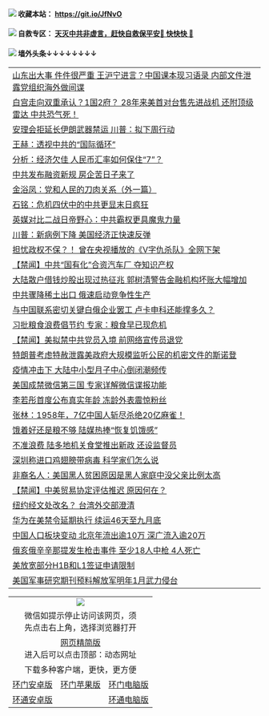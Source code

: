  #### <img src="https://img.icons8.com/color/48/000000/check-all.png"/> 收藏本站： https://git.io/JfNvO 

 #### <img src="https://img.icons8.com/color/48/000000/check-all.png"/> 自救专区： [天灭中共非虚言，赶快自救保平安🍎 快快快 📩](https://github.com/pwgy/td/blob/master/README.md)

 #### <img src="https://img.icons8.com/color/48/000000/check-all.png"/> 墙外头条↓↓↓↓↓↓↓↓ 
<table>  
<tr><td colspan="2" align="left"><a href="https://dwkts8awlbkd7.cloudfront.net/?name=c1212675&key=jdhvxawhshihitwk&from=gy1">山东出大事 件件很严重 王沪宁进言？中国课本现习语录 内部文件泄露党组织海外做间谍</a></td></tr>
<tr><td colspan="2" align="left"><a href="https://dwkts8awlbkd7.cloudfront.net/?name=c1212664&key=jdhvxawhshihitwk&from=gy1">白宫走向双重承认？1国2府？ 28年来美首对台售先进战机  还附顶级雷达 中共恐气死！</a></td></tr>
<tr><td colspan="2" align="left"><a href="https://dwkts8awlbkd7.cloudfront.net/?name=c1212688&key=jdhvxawhshihitwk&from=gy1">安理会拒延长伊朗武器禁运 川普：拟下周行动</a></td></tr>
<tr><td colspan="2" align="left"><a href="https://dwkts8awlbkd7.cloudfront.net/?name=c1212570&key=jdhvxawhshihitwk&from=gy1">王赫：透视中共的“国际循环”</a></td></tr>
<tr><td colspan="2" align="left"><a href="https://dwkts8awlbkd7.cloudfront.net/?name=c1212703&key=jdhvxawhshihitwk&from=gy1">分析：经济欠佳 人民币汇率如何保住“7”？</a></td></tr>
<tr><td colspan="2" align="left"><a href="https://dwkts8awlbkd7.cloudfront.net/?name=c1212696&key=jdhvxawhshihitwk&from=gy1">中共发布融资新规 房企苦日子来了</a></td></tr>
<tr><td colspan="2" align="left"><a href="https://dwkts8awlbkd7.cloudfront.net/?name=c1212707&key=jdhvxawhshihitwk&from=gy1">金浴凤：党和人民的刀肉关系（外一篇）</a></td></tr>
<tr><td colspan="2" align="left"><a href="https://dwkts8awlbkd7.cloudfront.net/?name=c1212706&key=jdhvxawhshihitwk&from=gy1">石铭：危机四伏中的中共更显末日疯狂</a></td></tr>
<tr><td colspan="2" align="left"><a href="https://dwkts8awlbkd7.cloudfront.net/?name=c1212700&key=jdhvxawhshihitwk&from=gy1">英媒对比二战日帝野心：中共霸权更具魔鬼力量</a></td></tr>
<tr><td colspan="2" align="left"><a href="https://dwkts8awlbkd7.cloudfront.net/?name=c1212701&key=jdhvxawhshihitwk&from=gy1">川普：新病例下降 美国经济正快速反弹</a></td></tr>
<tr><td colspan="2" align="left"><a href="https://dwkts8awlbkd7.cloudfront.net/?name=c1212698&key=jdhvxawhshihitwk&from=gy1">担忧政权不保？！ 曾在央视播放的《V字仇杀队》全网下架</a></td></tr>
<tr><td colspan="2" align="left"><a href="https://dwkts8awlbkd7.cloudfront.net/?name=c1212704&key=jdhvxawhshihitwk&from=gy1">【禁闻】中共“国有化”合资汽车厂 夺知识产权</a></td></tr>
<tr><td colspan="2" align="left"><a href="https://dwkts8awlbkd7.cloudfront.net/?name=c1212709&key=jdhvxawhshihitwk&from=gy1">大陆散户借钱炒股出现过热征兆 郭树清警告金融机构坏账大幅增加</a></td></tr>
<tr><td colspan="2" align="left"><a href="https://dwkts8awlbkd7.cloudfront.net/?name=c1212708&key=jdhvxawhshihitwk&from=gy1">中共骤降稀土出口 俄速启动竞争性生产</a></td></tr>
<tr><td colspan="2" align="left"><a href="https://dwkts8awlbkd7.cloudfront.net/?name=c1212690&key=jdhvxawhshihitwk&from=gy1">与中国联系密切关键白俄企业罢工 卢卡申科还能撑多久？</a></td></tr>
<tr><td colspan="2" align="left"><a href="https://dwkts8awlbkd7.cloudfront.net/?name=c1212693&key=jdhvxawhshihitwk&from=gy1">习批粮食浪费倡节约 专家：粮食早已现危机</a></td></tr>
<tr><td colspan="2" align="left"><a href="https://dwkts8awlbkd7.cloudfront.net/?name=c1212694&key=jdhvxawhshihitwk&from=gy1">【禁闻】美拟禁中共党员入境 前网络宣传员退党</a></td></tr>
<tr><td colspan="2" align="left"><a href="https://dwkts8awlbkd7.cloudfront.net/?name=c1212666&key=jdhvxawhshihitwk&from=gy1">特朗普考虑特赦泄露美政府大规模监听公民的机密文件的斯诺登</a></td></tr>
<tr><td colspan="2" align="left"><a href="https://dwkts8awlbkd7.cloudfront.net/?name=c1212686&key=jdhvxawhshihitwk&from=gy1">疫情冲击下 大陆中小型月子中心倒闭潮频传</a></td></tr>
<tr><td colspan="2" align="left"><a href="https://dwkts8awlbkd7.cloudfront.net/?name=c1212697&key=jdhvxawhshihitwk&from=gy1">美国成禁微信第三国 专家详解微信谍报功能</a></td></tr>
<tr><td colspan="2" align="left"><a href="https://dwkts8awlbkd7.cloudfront.net/?name=c1212692&key=jdhvxawhshihitwk&from=gy1">李若彤首度公布真实年龄 冻龄外表震惊粉丝</a></td></tr>
<tr><td colspan="2" align="left"><a href="https://dwkts8awlbkd7.cloudfront.net/?name=c1212679&key=jdhvxawhshihitwk&from=gy1">张林：1958年，7亿中国人斩尽杀绝20亿麻雀！</a></td></tr>
<tr><td colspan="2" align="left"><a href="https://dwkts8awlbkd7.cloudfront.net/?name=c1212689&key=jdhvxawhshihitwk&from=gy1">饿着好还是粮不够 陆媒热捧“恢复饥饿感”</a></td></tr>
<tr><td colspan="2" align="left"><a href="https://dwkts8awlbkd7.cloudfront.net/?name=c1212687&key=jdhvxawhshihitwk&from=gy1">不准浪费 陆多地机关食堂推出新政 还设监督员</a></td></tr>
<tr><td colspan="2" align="left"><a href="https://dwkts8awlbkd7.cloudfront.net/?name=c1212669&key=jdhvxawhshihitwk&from=gy1">深圳称进口鸡翅膀带病毒 科学家们怎么说</a></td></tr>
<tr><td colspan="2" align="left"><a href="https://dwkts8awlbkd7.cloudfront.net/?name=c1212699&key=jdhvxawhshihitwk&from=gy1">非裔名人：美国黑人贫困原因是黑人家庭中没父亲比例太高</a></td></tr>
<tr><td colspan="2" align="left"><a href="https://dwkts8awlbkd7.cloudfront.net/?name=c1212711&key=jdhvxawhshihitwk&from=gy1">【禁闻】中美贸易协定评估推迟 原因何在？</a></td></tr>
<tr><td colspan="2" align="left"><a href="https://dwkts8awlbkd7.cloudfront.net/?name=c1212658&key=jdhvxawhshihitwk&from=gy1">纽约经文处改名？ 台湾外交部澄清</a></td></tr>
<tr><td colspan="2" align="left"><a href="https://dwkts8awlbkd7.cloudfront.net/?name=c1212676&key=jdhvxawhshihitwk&from=gy1">华为在美禁令延期执行 续运46天至九月底</a></td></tr>
<tr><td colspan="2" align="left"><a href="https://dwkts8awlbkd7.cloudfront.net/?name=c1212683&key=jdhvxawhshihitwk&from=gy1">中国人口板块变动 北京年流出逾10万 深广流入逾20万</a></td></tr>
<tr><td colspan="2" align="left"><a href="https://dwkts8awlbkd7.cloudfront.net/?name=c1212691&key=jdhvxawhshihitwk&from=gy1">俄亥俄辛辛那提发生枪击事件 至少18人中枪 4人死亡</a></td></tr>
<tr><td colspan="2" align="left"><a href="https://dwkts8awlbkd7.cloudfront.net/?name=c1212685&key=jdhvxawhshihitwk&from=gy1">美放宽部分H1B和L1签证申请限制</a></td></tr>
<tr><td colspan="2" align="left"><a href="https://dwkts8awlbkd7.cloudfront.net/?name=c1212674&key=jdhvxawhshihitwk&from=gy1">美国军事研究期刊预料解放军明年1月武力侵台</a></td></tr>

  </table>
  
  <table>
  <tr>
    <td colspan="3" align="center"><img src="https://cdn.jsdelivr.net/gh/opipe/up/oGate65.jpg"/></td>
  </tr>
  <tr>
    <td colspan="3" align="center">微信如提示停止访问该网页，须<br/>先点击右上角，选择浏览器打开</td>
  <tr>
  <tr>
    <td colspan="3" align="center"><a href="https://gitcdn.xyz/cdn/otiny/up/master/show005.htm">网页精简版</a><br/>进入后可以点击顶部：动态网址</td>
  </tr>
  <tr>
    <td colspan="3" align="center">下载多种客户端，更快，更方便</td>
  <tr>
  <tr>
    <td align="center"><a href="https://cdn.jsdelivr.net/gh/opipe/up/oGatea.apk">环门安卓版</a></td>
    <td align="center"><a href="https://x.co/odisk">环门苹果版</a></td>
    <td align="center"><a href="https://cdn.jsdelivr.net/gh/opipe/up/oGate.zip">环门电脑版</a></td>
  </tr>
  <tr>
    <td align="center"><a href="https://cdn.jsdelivr.net/gh/opipe/up/oPipe.apk">环通安卓版</a></td>
    <td align="center"></td>
    <td align="center"><a href="https://raw.githubusercontent.com/opipe/up/master/oPipe.zip">环通电脑版</a></td>
  </tr>
  
</table>
